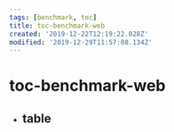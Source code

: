 ```yaml
---
tags: [benchmark, toc]
title: toc-benchmark-web
created: '2019-12-22T12:19:22.028Z'
modified: '2019-12-29T11:57:08.134Z'
---
```


# toc-benchmark-web

- table
    - 
